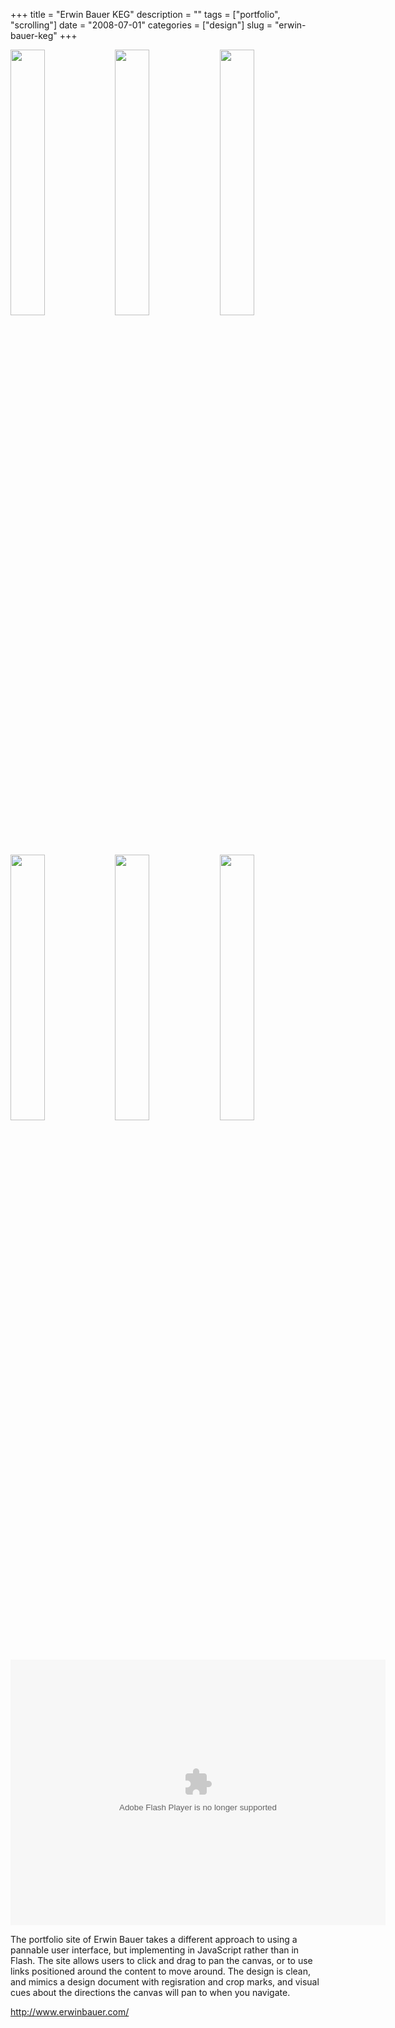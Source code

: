 +++
title = "Erwin Bauer KEG"
description = ""
tags = ["portfolio", "scrolling"]
date = "2008-07-01"
categories = ["design"]
slug = "erwin-bauer-keg"
+++


<div id="screens-thumbs" class="clearfix mt1-5">
<a href="http://media.konigi.com/design/erwinbauer-1.jpg" class="group" rel="group"><img src="http://media.konigi.com/design/erwinbauer-1.png" alt="" class="thumb" style="width: 33%; max-width: 33%;padding: 0 1px 1px 0" /></a><a href="http://media.konigi.com/design/erwinbauer-2.jpg" class="group" rel="group"><img src="http://media.konigi.com/design/erwinbauer-2.png" alt="" class="thumb" style="width: 33%; max-width: 33%;padding: 0 1px 1px 0" /></a><a href="http://media.konigi.com/design/erwinbauer-3.jpg" class="group" rel="group"><img src="http://media.konigi.com/design/erwinbauer-3.png" alt="" class="thumb" style="width: 33%; max-width: 33%;padding: 0 1px 1px 0" /></a><a href="http://media.konigi.com/design/erwinbauer-4.jpg" class="group" rel="group"><img src="http://media.konigi.com/design/erwinbauer-4.png" alt="" class="thumb" style="width: 33%; max-width: 33%;padding: 0 1px 1px 0" /></a><a href="http://media.konigi.com/design/erwinbauer-5.jpg" class="group" rel="group"><img src="http://media.konigi.com/design/erwinbauer-5.png" alt="" class="thumb" style="width: 33%; max-width: 33%;padding: 0 1px 1px 0" /></a><a href="http://media.konigi.com/design/erwinbauer-6.jpg" class="group" rel="group"><img src="http://media.konigi.com/design/erwinbauer-6.png" alt="" class="thumb" style="width: 33%; max-width: 33%;padding: 0 1px 1px 0" /></a>
</div>   
<div class="video"><div class="video-object"><embed src="http://blip.tv/play/Ab_xKAA" type="application/x-shockwave-flash" width="600" height="425" allowscriptaccess="always" allowfullscreen="true"></embed></div></div><p>The portfolio site of Erwin Bauer takes a different approach to using a pannable user interface, but implementing in JavaScript rather than in Flash. The site allows users to click and drag to pan the canvas, or to use links positioned around the content to move around. The design is clean, and mimics a design document with regisration and crop marks, and visual cues about the directions the canvas will pan to when you navigate.</p>
<p><a href="http://www.erwinbauer.com/">http://www.erwinbauer.com/</a></p>  
